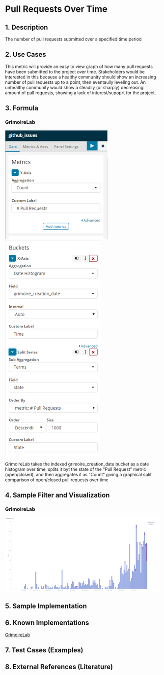 # Pull Requests Over Time

## 1. Description
The number of pull requests submitted over a specified time period

## 2. Use Cases
This metric will provide an easy to view graph of how many pull requests have been submitted to the project over time.
Stakeholders would be interested in this because a healthy community should show an increasing number of pull requests up to a point, then eventaully leveling out. An unhealthy
community would show a steadily (or sharply) decreasing amount of pull requests, showing a lack of interest/supoprt for the project.

## 3. Formula

### GrimoireLab
![img](https://github.com/Illuminatian/Assets/blob/master/PullRequestCode1.PNG)
![img](https://github.com/Illuminatian/Assets/blob/master/PullRequestCode2.PNG)

GrimoireLab takes the indexed grimoire_creation_date bucket as a date histogram over time, splits it byt the state of
the "Pull Request" metric (open/closed), and then aggregates it as "Count" giving a graphical split comparison of open/closed pull requests
over time
## 4. Sample Filter and Visualization

### GrimoireLab
![img](https://github.com/Illuminatian/Assets/blob/master/PullRequestsVis.PNG)

## 5. Sample Implementation


## 6. Known Implementations

[GrimoireLab](https://github.com/chaoss/grimoirelab)

## 7. Test Cases (Examples)


## 8. External References (Literature)

